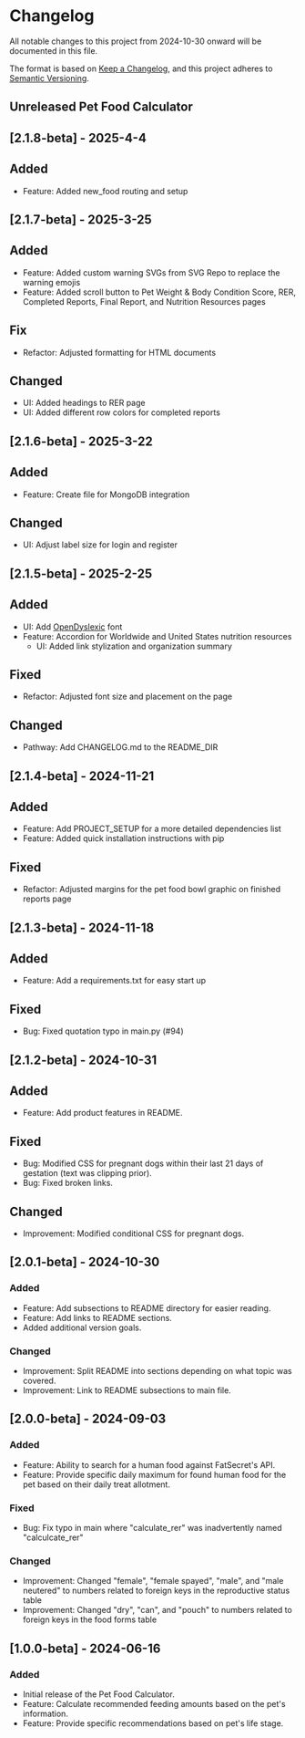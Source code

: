# Changelog

All notable changes to this project from 2024-10-30 onward will be documented in this file.

The format is based on [Keep a Changelog](https://keepachangelog.com/en/1.0.0/), and this project adheres to [Semantic Versioning](https://semver.org/spec/v2.0.0.html).

## Unreleased Pet Food Calculator

## [2.1.8-beta] - 2025-4-4

## Added

- Feature: Added new_food routing and setup

## [2.1.7-beta] - 2025-3-25

## Added

- Feature: Added custom warning SVGs from SVG Repo to replace the warning emojis
- Feature: Added scroll button to Pet Weight & Body Condition Score, RER, Completed Reports, Final Report, and Nutrition Resources pages

## Fix

- Refactor: Adjusted formatting for HTML documents

## Changed

- UI: Added headings to RER page
- UI: Added different row colors for completed reports

## [2.1.6-beta] - 2025-3-22

## Added

- Feature: Create file for MongoDB integration

## Changed

- UI: Adjust label size for login and register
  
## [2.1.5-beta] - 2025-2-25

## Added

- UI: Add [OpenDyslexic](https://github.com/antijingoist/opendyslexic) font
- Feature: Accordion for Worldwide and United States nutrition resources
  - UI: Added link stylization and organization summary

## Fixed

- Refactor: Adjusted font size and placement on the page

## Changed

- Pathway: Add CHANGELOG.md to the README_DIR

## [2.1.4-beta] - 2024-11-21

## Added

- Feature: Add PROJECT_SETUP for a more detailed dependencies list
- Feature: Added quick installation instructions with pip

## Fixed

- Refactor: Adjusted margins for the pet food bowl graphic on finished reports page

## [2.1.3-beta] - 2024-11-18

## Added

- Feature: Add a requirements.txt for easy start up

## Fixed

- Bug: Fixed quotation typo in main.py (#94)

## [2.1.2-beta] - 2024-10-31

## Added

- Feature: Add product features in README.

## Fixed

- Bug: Modified CSS for pregnant dogs within their last 21 days of gestation (text was clipping prior).
- Bug: Fixed broken links.

## Changed

- Improvement: Modified conditional CSS for pregnant dogs.

## [2.0.1-beta] - 2024-10-30

### Added

- Feature: Add subsections to README directory for easier reading.
- Feature: Add links to README sections.
- Added additional version goals.

### Changed

- Improvement: Split README into sections depending on what topic was covered.
- Improvement: Link to README subsections to main file.

## [2.0.0-beta] - 2024-09-03

### Added

- Feature: Ability to search for a human food against FatSecret's API.
- Feature: Provide specific daily maximum for found human food for the pet based on their daily treat allotment.

### Fixed

- Bug: Fix typo in main where "calculate_rer" was inadvertently named "calculcate_rer"

### Changed

- Improvement: Changed "female", "female spayed", "male", and "male neutered" to numbers related to foreign keys in the reproductive status table
- Improvement: Changed "dry", "can", and "pouch" to numbers related to foreign keys in the food forms table

## [1.0.0-beta] - 2024-06-16

### Added

- Initial release of the Pet Food Calculator.
- Feature: Calculate recommended feeding amounts based on the pet's information.
- Feature: Provide specific recommendations based on pet's life stage.
